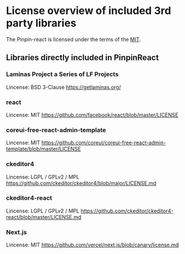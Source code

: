 # License overview of included 3rd party libraries

The Pinpin-react is licensed under the terms of the [MIT](LICENSE.md).

## Libraries directly included in PinpinReact

### Laminas Project a Series of LF Projects
Lincense: BSD 3-Clause
https://getlaminas.org/

### react
Lincense: MIT
https://github.com/facebook/react/blob/master/LICENSE

### coreui-free-react-admin-template
Lincense: MIT
https://github.com/coreui/coreui-free-react-admin-template/blob/master/LICENSE

### ckeditor4
Lincense: LGPL / GPLv2 / MPL 
https://github.com/ckeditor/ckeditor4/blob/major/LICENSE.md

### ckeditor4-react
Lincense: LGPL / GPLv2 / MPL 
https://github.com/ckeditor/ckeditor4-react/blob/master/LICENSE.md

### Next.js
Lincense: MIT
https://github.com/vercel/next.js/blob/canary/license.md